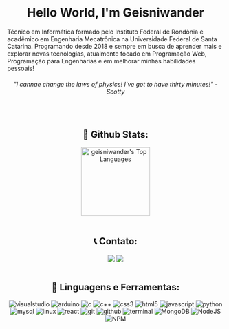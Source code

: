  <h1 align="center"> Hello World, I'm Geisniwander</h1>  


Técnico em Informática formado pelo Instituto Federal de Rondônia e acadêmico em Engenharia Mecatrônica na Universidade Federal de Santa Catarina. Programando desde 2018 e sempre em busca de aprender mais e explorar novas tecnologias, atualmente focado em Programação Web, Programação para Engenharias e em melhorar minhas habilidades pessoais!

 <h6 align="center"><i>"I cannae change the laws of physics! I've got to have thirty minutes!" - Scotty</i></h6>

<br/>

<h2 align="center">📃 Github Stats:</h2>
<div align="center">
    <a href="#"><img alt="geisniwander's Top Languages" src="https://github-readme-stats.vercel.app/api/top-langs/?username=geisniwander&langs_count=10&layout=compact&theme=dracula&hide_border=true&" height="160"/></a>
    <br/>
  </div>

<br/>

<h2 align="center"> 📞 Contato:</h2>
<div align="center">
<a href="https://www.linkedin.com/in/geisniwander/"><img align="center" src="https://img.shields.io/badge/LinkedIn-0077B5?style=for-the-badge&logo=linkedin&logoColor=white" /></a> 
<a href="https://www.instagram.com/geisniwander/"><img align="center" src="https://img.shields.io/badge/Instagram-E4405F?style=for-the-badge&logo=instagram&logoColor=white"/></a> 
</div>

<br/>
<h2 align="center"> 🔨 Linguagens e Ferramentas:</h2>
<div align="center">
<img alt="visualstudio" src="https://img.shields.io/badge/Visual_Studio-5C2D91?style=for-the-badge&logo=visual%20studio&logoColor=white" />
<img alt="arduino" src="https://img.shields.io/badge/Arduino-00979D?style=for-the-badge&logo=Arduino&logoColor=white" />
<img alt="c" src="https://img.shields.io/badge/C-00599C?style=for-the-badge&logo=c&logoColor=white" />
<img alt="c++" src="https://img.shields.io/badge/C%2B%2B-00599C?style=for-the-badge&logo=c%2B%2B&logoColor=white" />
<img alt="css3" src="https://img.shields.io/badge/CSS3-1572B6?style=for-the-badge&logo=css3&logoColor=white" />
<img alt="html5" src="https://img.shields.io/badge/HTML5-E34F26?style=for-the-badge&logo=html5&logoColor=white" />
<img alt="javascript" src="https://img.shields.io/badge/JavaScript-323330?style=for-the-badge&logo=javascript&logoColor=F7DF1E" />
<img alt="python" src="https://img.shields.io/badge/Python-FFD43B?style=for-the-badge&logo=python&logoColor=blue" /> 
<img alt="mysql" src="https://img.shields.io/badge/MySQL-005C84?style=for-the-badge&logo=mysql&logoColor=white">
<img alt="linux" src="https://img.shields.io/badge/Linux-FCC624?style=for-the-badge&logo=linux&logoColor=black" />
<img alt="react" src="https://img.shields.io/badge/React-20232A?style=for-the-badge&logo=react&logoColor=61DAFB" />
<img alt="git" src="https://img.shields.io/badge/GIT-E44C30?style=for-the-badge&logo=git&logoColor=white" />
<img alt="github" src="https://img.shields.io/badge/GitHub-100000?style=for-the-badge&logo=github&logoColor=white" />
<img alt="terminal" src="https://img.shields.io/badge/GNU%20Bash-4EAA25?style=for-the-badge&logo=GNU%20Bash&logoColor=white" /> 
<img alt="MongoDB" src="https://img.shields.io/badge/MongoDB-4EA94B?style=for-the-badge&logo=mongodb&logoColor=white"/> 
<img alt="NodeJS" src="https://img.shields.io/badge/Node.js-339933?style=for-the-badge&logo=nodedotjs&logoColor=white"/> 
<img alt="NPM" src="https://img.shields.io/badge/npm-CB3837?style=for-the-badge&logo=npm&logoColor=white"/> 
</div>
